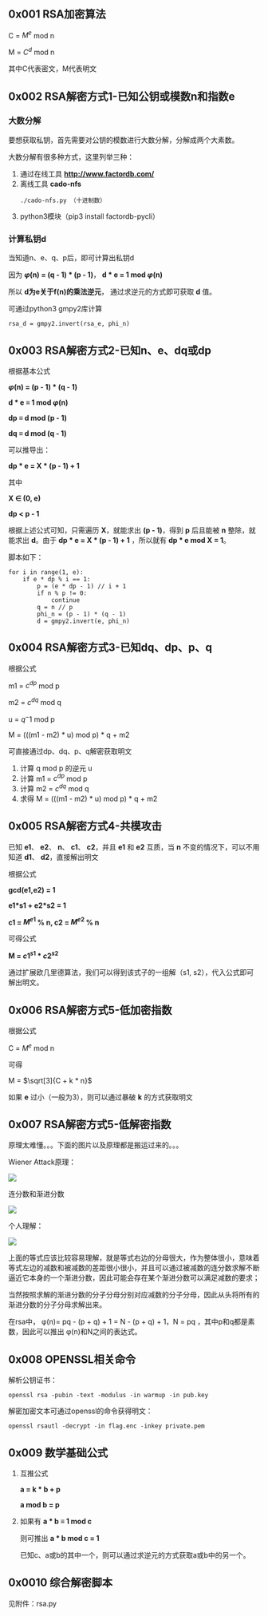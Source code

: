 ## 0x001 RSA加密算法

C = $M ^ e$ mod n

M = $C ^ d$ mod n

其中C代表密文，M代表明文

## 0x002 RSA解密方式1-已知公钥或模数n和指数e

### 大数分解

要想获取私钥，首先需要对公钥的模数进行大数分解，分解成两个大素数。

大数分解有很多种方式，这里列举三种：
1. 通过在线工具 **http://www.factordb.com/** 
2. 离线工具 **cado-nfs**
    ```
    ./cado-nfs.py （十进制数）
    ```
3. python3模块（pip3 install factordb-pycli）

### 计算私钥d

当知道n、e、q、p后，即可计算出私钥d

因为 **$\varphi$(n) = (q - 1) * (p - 1)**， **d * e = 1 mod $\varphi$(n)**

所以 **d为e关于f(n)的乘法逆元**， 通过求逆元的方式即可获取 **d** 值。

可通过python3 gmpy2库计算

```
rsa_d = gmpy2.invert(rsa_e, phi_n)
```

## 0x003 RSA解密方式2-已知n、e、dq或dp


根据基本公式

**$\varphi$(n) = (p - 1) * (q - 1)**

**d * e $\equiv$ 1 mod $\varphi$(n)**

**dp $\equiv$ d mod (p - 1)**

**dq $\equiv$ d mod (q - 1)**

可以推导出：

**dp * e = X * (p - 1) + 1**

其中

**X $\in$ (0, e)**

**dp < p - 1**

根据上述公式可知，只需遍历 **X**，就能求出 **(p - 1)**，得到 **p** 后且能被 **n** 整除，就能求出 **d**。由于 **dp * e = X * (p - 1) + 1** ，所以就有 **dp * e mod X = 1**。

脚本如下：
```
for i in range(1, e):
    if e * dp % i == 1:
        p = (e * dp - 1) // i + 1
        if n % p != 0:
            continue
        q = n // p
        phi_n = (p - 1) * (q - 1)
        d = gmpy2.invert(e, phi_n)
```

## 0x004 RSA解密方式3-已知dq、dp、p、q

根据公式

m1 = $c ^ {dp}$ mod p

m2 = $c ^ {dq}$ mod q

u = $q ^ -1$ mod p

M = (((m1 - m2) * u) mod p) * q + m2


可直接通过dp、dq、p、q解密获取明文

1. 计算 q mod p 的逆元 u
2. 计算 m1 = $c ^ {dp}$ mod p
3. 计算 m2 = $c ^ {dq}$ mod q
4. 求得 M = (((m1 - m2) * u) mod p) * q + m2

## 0x005 RSA解密方式4-共模攻击

已知 **e1**、 **e2**、 **n**、 **c1**、 **c2**，并且 **e1** 和 **e2** 互质，当 **n** 不变的情况下，可以不用知道 **d1**、 **d2**，直接解出明文

根据公式

**gcd(e1,e2) = 1**

**e1\*s1 + e2\*s2 = 1**

**c1 = $M ^ {e1}$ % n, c2 = $M ^ {e2}$ % n**

可得公式

**M = $c1 ^ {s1}$ * $c2 ^ {s2}$**

通过扩展欧几里德算法，我们可以得到该式子的一组解（s1, s2），代入公式即可解出明文。

## 0x006 RSA解密方式5-低加密指数

根据公式

C = $M ^ e$ mod n

可得

M = $\sqrt[3]{C + k * n}$

如果 **e** 过小（一般为3），则可以通过暴破 **k** 的方式获取明文

## 0x007 RSA解密方式5-低解密指数

原理太难懂。。。下面的图片以及原理都是搬运过来的。。。

Wiener Attack原理：

![](1.png)

连分数和渐进分数

![](2.png)

个人理解：

![](3.png)

上面的等式应该比较容易理解，就是等式右边的分母很大，作为整体很小，意味着等式左边的减数和被减数的差距很小很小，并且可以通过被减数的连分数求解不断逼近它本身的一个渐进分数，因此可能会存在某个渐进分数可以满足减数的要求；

当然按照求解的渐进分数的分子分母分别对应减数的分子分母，因此从头将所有的渐进分数的分子分母求解出来。

在rsa中， φ(n)= pq - (p + q) + 1 = N - (p + q) + 1，N = pq ，其中p和q都是素数，因此可以推出 φ(n)和N之间的表达式。

## 0x008 OPENSSL相关命令

解析公钥证书：
```
openssl rsa -pubin -text -modulus -in warmup -in pub.key
```

解密加密文本可通过openssl的命令获得明文：
```
openssl rsautl -decrypt -in flag.enc -inkey private.pem
```

## 0x009 数学基础公式

1. 互推公式
   
   **a = k * b + p**
   
   **a mod b = p**

2. 如果有 **a * b $\equiv$ 1 mod c**
    
    则可推出 **a * b mod c = 1** 
    
    已知c、a或b的其中一个，则可以通过求逆元的方式获取a或b中的另一个。

## 0x0010 综合解密脚本

见附件：rsa.py